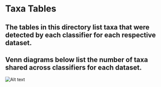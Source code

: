 # Taxa Tables
## The tables in this directory list taxa that were detected by each classifier for each respective dataset.
## Venn diagrams below list the number of taxa shared across classifiers for each dataset.

![Alt text](Master-Project/taxTables/HomoRespVenn.tiff "Optional Title")
